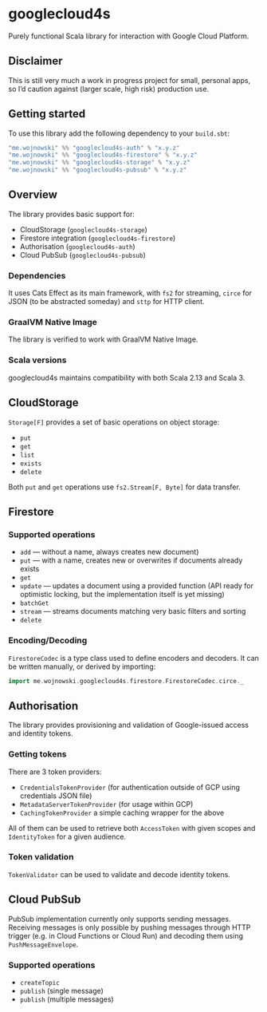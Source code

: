 # googlecloud4s
Purely functional Scala library for interaction with Google Cloud Platform.

## Disclaimer
This is still very much a work in progress project for small, personal apps, so I’d caution against (larger scale, high risk) production use.

## Getting started
To use this library add the following dependency to your `build.sbt`:

```scala
"me.wojnowski" %% "googlecloud4s-auth" % "x.y.z"
"me.wojnowski" %% "googlecloud4s-firestore" % "x.y.z"
"me.wojnowski" %% "googlecloud4s-storage" % "x.y.z"
"me.wojnowski" %% "googlecloud4s-pubsub" % "x.y.z"
```

## Overview
The library provides basic support for:

* CloudStorage (`googlecloud4s-storage`)
* Firestore integration (`googlecloud4s-firestore`)
* Authorisation (`googlecloud4s-auth`)
* Cloud PubSub (`googlecloud4s-pubsub`)

### Dependencies
It uses Cats Effect as its main framework, with `fs2` for streaming, `circe` for JSON (to be abstracted someday) and `sttp` for HTTP client.

### GraalVM Native Image
The library is verified to work with GraalVM Native Image.

### Scala versions
googlecloud4s maintains compatibility with both Scala 2.13 and Scala 3.

## CloudStorage
`Storage[F]` provides a set of basic operations on object storage:
* `put`
* `get`
* `list`
* `exists`
* `delete`

Both `put` and `get` operations use `fs2.Stream[F, Byte]` for data transfer.

## Firestore

### Supported operations
* `add` — without a name, always creates new document)
* `put` — with a name, creates new or overwrites if documents already exists
* `get`
* `update`  — updates a document using a provided function (API ready for optimistic locking, but the implementation itself is yet missing)
* `batchGet`
* `stream` — streams documents matching very basic filters and sorting
* `delete`

### Encoding/Decoding
`FirestoreCodec` is a type class used to define encoders and decoders. It can be written manually, or derived by importing:
```scala
import me.wojnowski.googlecloud4s.firestore.FirestoreCodec.circe._
```

## Authorisation
The library provides provisioning and validation of Google-issued access and identity tokens.

### Getting tokens
There are 3 token providers:
* `CredentialsTokenProvider` (for authentication outside of GCP using credentials JSON file)
* `MetadataServerTokenProvider` (for usage within GCP)
* `CachingTokenProvider` a simple caching wrapper for the above

All of them can be used to retrieve both `AccessToken` with given scopes and `IdentityToken` for a given audience.

### Token validation
`TokenValidator` can be used to validate and decode identity tokens.

## Cloud PubSub
PubSub implementation currently only supports sending messages. Receiving messages is only possible by pushing messages through HTTP trigger (e.g. in Cloud Functions or Cloud Run) and decoding them using `PushMessageEnvelope`.

### Supported operations
* `createTopic`
* `publish` (single message)
* `publish` (multiple messages)